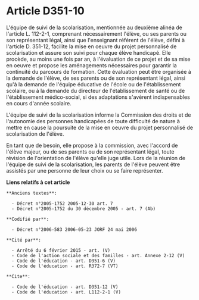 # Article D351-10

L'équipe de suivi de la scolarisation, mentionnée au deuxième alinéa de l'article L. 112-2-1, comprenant nécessairement
l'élève, ou ses parents ou son représentant légal, ainsi que l'enseignant référent de l'élève, défini à l'article D. 351-12,
facilite la mise en oeuvre du projet personnalisé de scolarisation et assure son suivi pour chaque élève handicapé. Elle
procède, au moins une fois par an, à l'évaluation de ce projet et de sa mise en oeuvre et propose les aménagements
nécessaires pour garantir la continuité du parcours de formation. Cette évaluation peut être organisée à la demande de
l'élève, de ses parents ou de son représentant légal, ainsi qu'à la demande de l'équipe éducative de l'école ou de
l'établissement scolaire, ou à la demande du directeur de l'établissement de santé ou de l'établissement médico-social, si
des adaptations s'avèrent indispensables en cours d'année scolaire. 

L'équipe de suivi de la scolarisation informe la Commission des droits et de l'autonomie des personnes handicapées de toute
difficulté de nature à mettre en cause la poursuite de la mise en oeuvre du projet personnalisé de scolarisation de l'élève. 

En tant que de besoin, elle propose à la commission, avec l'accord de l'élève majeur, ou de ses parents ou de son
représentant légal, toute révision de l'orientation de l'élève qu'elle juge utile. Lors de la réunion de l'équipe de suivi de
la scolarisation, les parents de l'élève peuvent être assistés par une personne de leur choix ou se faire représenter.

**Liens relatifs à cet article**

	**Anciens textes**:

	  - Décret n°2005-1752 2005-12-30 art. 7
	  - Décret n°2005-1752 du 30 décembre 2005 - art. 7 (Ab)

	**Codifié par**:

	  - Décret n°2006-583 2006-05-23 JORF 24 mai 2006

	**Cité par**:

	  - Arrêté du 6 février 2015 - art. (V)
	  - Code de l'action sociale et des familles - art. Annexe 2-12 (V)
	  - Code de l'éducation - art. D351-6 (V)
	  - Code de l'éducation - art. R372-7 (VT)

	**Cite**:

	  - Code de l'éducation - art. D351-12 (V)
	  - Code de l'éducation - art. L112-2-1 (V)
